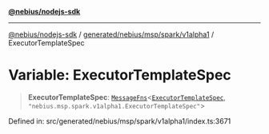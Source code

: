 [**@nebius/nodejs-sdk**](../../../../../../README.md)

---

[@nebius/nodejs-sdk](../../../../../../README.md) / [generated/nebius/msp/spark/v1alpha1](../README.md) / ExecutorTemplateSpec

# Variable: ExecutorTemplateSpec

> **ExecutorTemplateSpec**: [`MessageFns`](../../../../../../runtime/protos/core/interfaces/MessageFns.md)\<[`ExecutorTemplateSpec`](../interfaces/ExecutorTemplateSpec.md), `"nebius.msp.spark.v1alpha1.ExecutorTemplateSpec"`\>

Defined in: src/generated/nebius/msp/spark/v1alpha1/index.ts:3671
